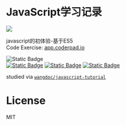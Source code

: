 # JavaScript学习记录

<img src='/screenshots/SkillIconsJavascript.svg'/>

javascript的初体验-基于ES5<br/>
Code Exercise: [app.coderpad.io](https://app.coderpad.io/)<br/>

<img alt="Static Badge" src="https://img.shields.io/badge/%E6%95%B0%E6%8D%AE%E7%B1%BB%E5%9E%8B-6-green"><br/><a href="./数据类型/null,underfined和布尔值/README.md"><img alt="Static Badge" src="https://img.shields.io/badge/1%20%C2%B7%20null%2Cunderfined%E5%92%8C%E5%B8%83%E5%B0%94%E5%80%BC-green"></a> <a href="./数据类型/数值/README.md"><img alt="Static Badge" src="https://img.shields.io/badge/2%20%C2%B7%20%E6%95%B0%E5%80%BC-green"></a> <a href="./数据类型/字符串/README.md"><img alt="Static Badge" src="https://img.shields.io/badge/3%20%C2%B7%20%E5%AD%97%E7%AC%A6%E4%B8%B2-green"></a>

studied via [`wangdoc/javascript-tutorial`](https://github.com/wangdoc/javascript-tutorial)

# License
MIT
